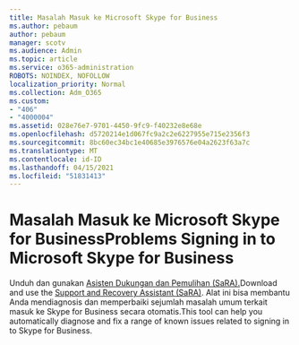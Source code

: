 ```yaml
---
title: Masalah Masuk ke Microsoft Skype for Business
ms.author: pebaum
author: pebaum
manager: scotv
ms.audience: Admin
ms.topic: article
ms.service: o365-administration
ROBOTS: NOINDEX, NOFOLLOW
localization_priority: Normal
ms.collection: Adm_O365
ms.custom:
- "406"
- "4000004"
ms.assetid: 028e76e7-9701-4450-9fc9-f40232e8e68e
ms.openlocfilehash: d5720214e1d067fc9a2c2e6227955e715e2356f3
ms.sourcegitcommit: 8bc60ec34bc1e40685e3976576e04a2623f63a7c
ms.translationtype: MT
ms.contentlocale: id-ID
ms.lasthandoff: 04/15/2021
ms.locfileid: "51831413"
---
```

# <a name="problems-signing-in-to-microsoft-skype-for-business"></a><span data-ttu-id="1a18c-102">Masalah Masuk ke Microsoft Skype for Business</span><span class="sxs-lookup"><span data-stu-id="1a18c-102">Problems Signing in to Microsoft Skype for Business</span></span>

<span data-ttu-id="1a18c-103">Unduh dan gunakan [Asisten Dukungan dan Pemulihan (SaRA).](https://aka.ms/SaRA-SkypeForBusinessSignIn)</span><span class="sxs-lookup"><span data-stu-id="1a18c-103">Download and use the [Support and Recovery Assistant (SaRA)](https://aka.ms/SaRA-SkypeForBusinessSignIn).</span></span>
<span data-ttu-id="1a18c-104">Alat ini bisa membantu Anda mendiagnosis dan memperbaiki sejumlah masalah umum terkait masuk ke Skype for Business secara otomatis.</span><span class="sxs-lookup"><span data-stu-id="1a18c-104">This tool can help you automatically diagnose and fix a range of known issues related to signing in to Skype for Business.</span></span>